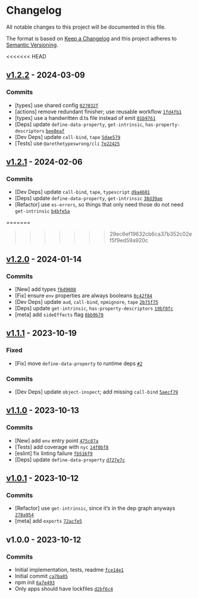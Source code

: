 # Changelog

All notable changes to this project will be documented in this file.

The format is based on [Keep a Changelog](https://keepachangelog.com/en/1.0.0/)
and this project adheres to [Semantic Versioning](https://semver.org/spec/v2.0.0.html).

<<<<<<< HEAD
## [v1.2.2](https://github.com/ljharb/set-function-length/compare/v1.2.1...v1.2.2) - 2024-03-09

### Commits

- [types] use shared config [`027032f`](https://github.com/ljharb/set-function-length/commit/027032fe9cc439644a07248ea6a8d813fcc767cb)
- [actions] remove redundant finisher; use reusable workflow [`1fd4fb1`](https://github.com/ljharb/set-function-length/commit/1fd4fb1c58bd5170f0dcff7e320077c0aa2ffdeb)
- [types] use a handwritten d.ts file instead of emit [`01b9761`](https://github.com/ljharb/set-function-length/commit/01b9761742c95e1118e8c2d153ce2ae43d9731aa)
- [Deps] update `define-data-property`, `get-intrinsic`, `has-property-descriptors` [`bee8eaf`](https://github.com/ljharb/set-function-length/commit/bee8eaf7749f325357ade85cffeaeef679e513d4)
- [Dev Deps] update `call-bind`, `tape` [`5dae579`](https://github.com/ljharb/set-function-length/commit/5dae579fdc3aab91b14ebb58f9c19ee3f509d434)
- [Tests] use `@arethetypeswrong/cli` [`7e22425`](https://github.com/ljharb/set-function-length/commit/7e22425d15957fd3d6da0b6bca4afc0c8d255d2d)

## [v1.2.1](https://github.com/ljharb/set-function-length/compare/v1.2.0...v1.2.1) - 2024-02-06

### Commits

- [Dev Deps] update `call-bind`, `tape`, `typescript` [`d9a4601`](https://github.com/ljharb/set-function-length/commit/d9a460199c4c1fa37da9ebe055e2c884128f0738)
- [Deps] update `define-data-property`, `get-intrinsic` [`38d39ae`](https://github.com/ljharb/set-function-length/commit/38d39aed13a757ed36211d5b0437b88485090c6b)
- [Refactor] use `es-errors`, so things that only need those do not need `get-intrinsic` [`b4bfe5a`](https://github.com/ljharb/set-function-length/commit/b4bfe5ae0953b906d55b85f867eca5e7f673ebf4)

=======
>>>>>>> 29ec6ef19632cb6ca37b352c02ef5f9ed59a920c
## [v1.2.0](https://github.com/ljharb/set-function-length/compare/v1.1.1...v1.2.0) - 2024-01-14

### Commits

- [New] add types [`f6d9088`](https://github.com/ljharb/set-function-length/commit/f6d9088b9283a3112b21c6776e8bef6d1f30558a)
- [Fix] ensure `env` properties are always booleans [`0c42f84`](https://github.com/ljharb/set-function-length/commit/0c42f84979086389b3229e1b4272697fd352275a)
- [Dev Deps] update `aud`, `call-bind`, `npmignore`, `tape` [`2b75f75`](https://github.com/ljharb/set-function-length/commit/2b75f75468093a4bb8ce8ca989b2edd2e80d95d1)
- [Deps] update `get-intrinsic`, `has-property-descriptors` [`19bf0fc`](https://github.com/ljharb/set-function-length/commit/19bf0fc4ffaa5ad425acbfa150516be9f3b6263a)
- [meta] add `sideEffects` flag [`8bb9b78`](https://github.com/ljharb/set-function-length/commit/8bb9b78c11c621123f725c9470222f43466c01d0)

## [v1.1.1](https://github.com/ljharb/set-function-length/compare/v1.1.0...v1.1.1) - 2023-10-19

### Fixed

- [Fix] move `define-data-property` to runtime deps [`#2`](https://github.com/ljharb/set-function-length/issues/2)

### Commits

- [Dev Deps] update `object-inspect`; add missing `call-bind` [`5aecf79`](https://github.com/ljharb/set-function-length/commit/5aecf79e7d6400957a5d9bd9ac20d4528908ca18)

## [v1.1.0](https://github.com/ljharb/set-function-length/compare/v1.0.1...v1.1.0) - 2023-10-13

### Commits

- [New] add `env` entry point [`475c87a`](https://github.com/ljharb/set-function-length/commit/475c87aa2f59b700aaed589d980624ec596acdcb)
- [Tests] add coverage with `nyc` [`14f0bf8`](https://github.com/ljharb/set-function-length/commit/14f0bf8c145ae60bf14a026420a06bb7be132c36)
- [eslint] fix linting failure [`fb516f9`](https://github.com/ljharb/set-function-length/commit/fb516f93c664057138c53559ef63c8622a093335)
- [Deps] update `define-data-property` [`d727e7c`](https://github.com/ljharb/set-function-length/commit/d727e7c6c9a40d7bf26797694e500ea68741feea)

## [v1.0.1](https://github.com/ljharb/set-function-length/compare/v1.0.0...v1.0.1) - 2023-10-12

### Commits

- [Refactor] use `get-intrinsic`, since it‘s in the dep graph anyways [`278a954`](https://github.com/ljharb/set-function-length/commit/278a954a06cd849051c569ff7aee56df6798933e)
- [meta] add `exports` [`72acfe5`](https://github.com/ljharb/set-function-length/commit/72acfe5a0310071fb205a72caba5ecbab24336a0)

## v1.0.0 - 2023-10-12

### Commits

- Initial implementation, tests, readme [`fce14e1`](https://github.com/ljharb/set-function-length/commit/fce14e17586460e4f294405173be72b6ffdf7e5f)
- Initial commit [`ca7ba85`](https://github.com/ljharb/set-function-length/commit/ca7ba857c7c283f9d26e21f14e71cd388f2cb722)
- npm init [`6a7e493`](https://github.com/ljharb/set-function-length/commit/6a7e493927736cebcaf5c1a84e69b8e6b7b744d8)
- Only apps should have lockfiles [`d2bf6c4`](https://github.com/ljharb/set-function-length/commit/d2bf6c43de8a51b02a0aa53e8d62cb50c4a2b0da)
